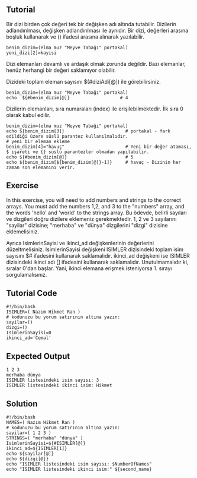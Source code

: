 Tutorial
--------
Bir dizi birden çok değeri tek bir değişken adı altında tutabilir. Dizilerin adlandırılması, değişken adlandırılması ile aynıdır.
Bir dizi, değerleri arasına boşluk kullanarak ve () ifadesi arasına alınarak yazılabilir.

    benim_dizim=(elma muz "Meyve Tabağı" portakal)
    yeni_dizi[2]=kayisi

Dizi elemanları devamlı ve ardaşık olmak zorunda değildir. Bazı elemanlar, henüz herhangi bir değeri saklamıyor olabilir.

Dizideki toplam eleman sayısını $(#diziAdi[@]) ile görebilirsiniz.

    benim_dizim=(elma muz "Meyve Tabağı" portakal)
    echo  ${#benim_dizim[@]}                   # 4

Dizilerin elemanları, sıra numaraları (index) ile erişilebilmektedir. İlk sıra 0 olarak kabul edilir.

    benim_dizim=(elma muz "Meyve Tabağı" portakal)
    echo ${benim_dizim[3]}                       # portakal - fark edildiği üzere süslü parantez kullanılmalıdır.
    # yeni bir eleman ekleme
    benim_dizim[4]="havuç"                       # Yeni bir değer ataması, $ işareti ve {} süslü parantezler olmadan yapılabilir.
    echo ${#benim_dizim[@]}                      # 5
    echo ${benim_dizim[${benim_dizim[@]}-1]}     # havuç - Dizinin her zaman son elemanını verir.

Exercise
--------
In this exercise, you will need to add numbers and strings to the correct arrays. You must add the numbers 1,2, and 3 to the "numbers" array, and the words 'hello' and 'world' to the strings array.
Bu ödevde, belirli sayıları ve dizgileri doğru dizilere eklemeniz gerekmektedir. 1, 2 ve 3 sayılarını "sayilar" dizisine; "merhaba" ve "dünya" dizgilerini "dizgi" dizisine eklemelisiniz.

Ayrıca IsimlerinSayisi ve ikinci_ad değişkenlerinin değerlerini düzeltmelisiniz. IsimlerinSayisi değişkeni ISIMLER dizisindeki toplam isim sayısını $# ifadesini kullanarak saklamalıdır. ikinci_ad değişkeni ise ISIMLER dizisindeki ikinci adı [] ifadesini kullanarak saklamalıdır. Unutulmamalıdır ki, sıralar 0'dan başlar. Yani, ikinci elemana erişmek isteniyorsa 1. sırayı sorgulamalısınız.

Tutorial Code
-------------
    #!/bin/bash
    ISIMLER=( Nazım Hikmet Ran )
    # kodunuzu bu yorum satırının altına yazın:
    sayilar=()
    dizgi=()
    IsimlerinSayisi=0
    ikinci_ad='Cemal'

Expected Output
---------------
    1 2 3
    merhaba dünya
    ISIMLER listesindeki isim sayısı: 3
    ISIMLER listesindeki ikinci isim: Hikmet

Solution
--------
    #!/bin/bash
    NAMES=( Nazım Hikmet Ran )
    # kodunuzu bu yorum satırının altına yazın:
    sayilar=( 1 2 3 )
    STRINGS=( "merhaba" "dünya" )
    IsimlerinSayisi=${#ISIMLER[@]}
    ikinci_ad=${ISIMLER[1]}
    echo ${sayilar[@]}
    echo ${dizgi[@]}
    echo "ISIMLER listesindeki isim sayısı: $NumberOfNames"
    echo "ISIMLER listesindeki ikinci isim:" ${second_name}

